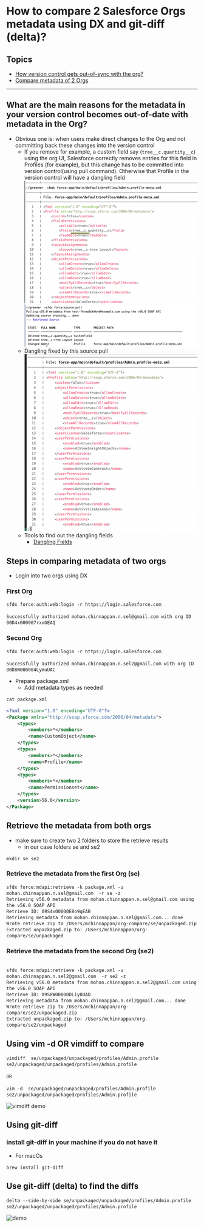 
# How to compare 2 Salesforce Orgs metadata using DX and git-diff (delta)?

## Topics
- [How version control gets out-of-sync with the org?](#reasons)
- [Compare metadata of 2 Orgs](#compare)
------
<a name='reasons'></a>
## What are the main reasons for the metadata in your version control becomes out-of-date with metadata in the Org?
- Obvious one is:  when users make direct changes to the Org and not committing back these changes into the version control
    - If you remove for example, a custom field say (```tree__c.quantity__c```) using the org UI, Salesforce correctly removes entries for this field in Profiles (for example), but this change has to be committed into version control(using pull command). Otherwise that Profile in the version control will have a dangling field
    ![dangling](img/dangling-1.png)
    ![source pull](img/source-pull-1.png)
    - Dangling fixed by this source:pull
    ![dangling gone](img/dangling-gone-1.png)
    - Tools to find out the dangling fields
        - [Dangling Fields](https://github.com/mohan-chinnappan-n/cli-dx/blob/master/mdapi/dangling-fields.md)

<a name='compare'></a>

## Steps in comparing metadata of two orgs

- Login into two orgs using DX

### First Org

```
sfdx force:auth:web:login -r https://login.salesforce.com

Successfully authorized mohan.chinnappan.n.sel@gmail.com with org ID 00D4x000007rxoGEAQ

```
### Second Org
```
sfdx force:auth:web:login -r https://login.salesforce.com

Successfully authorized mohan.chinnappan.n.sel2@gmail.com with org ID 00D8W000004LymuUAC
```

- Prepare package.xml
    - Add metadata types as needed
``` 
cat package.xml
```
```xml
<?xml version="1.0" encoding="UTF-8"?>
<Package xmlns="http://soap.sforce.com/2006/04/metadata">
    <types>
        <members>*</members>
        <name>CustomObject</name>
    </types>
    <types>
        <members>*</members>
        <name>Profile</name>
    </types>
    <types>
        <members>*</members>
        <name>Permissionset</name>
    </types>
    <version>56.0</version>
</Package>

```

## Retrieve the metadata from both orgs

- make sure to create two 2 folders to store the retrieve results
    - in our case folders se and se2
```
mkdir se se2
```

### Retrieve the metadata from the first Org (se) 

```
sfdx force:mdapi:retrieve -k package.xml -u mohan.chinnappan.n.sel@gmail.com  -r se -z
Retrieving v56.0 metadata from mohan.chinnappan.n.sel@gmail.com using the v56.0 SOAP API
Retrieve ID: 09S4x00000E8o9qEAB
Retrieving metadata from mohan.chinnappan.n.sel@gmail.com... done
Wrote retrieve zip to /Users/mchinnappan/org-compare/se/unpackaged.zip
Extracted unpackaged.zip to: /Users/mchinnappan/org-compare/se/unpackaged
```

###  Retrieve the metadata from the second Org (se2)

```

sfdx force:mdapi:retrieve -k package.xml -u mohan.chinnappan.n.sel2@gmail.com  -r se2 -z
Retrieving v56.0 metadata from mohan.chinnappan.n.sel2@gmail.com using the v56.0 SOAP API
Retrieve ID: 09S8W00000DLiy0UAD
Retrieving metadata from mohan.chinnappan.n.sel2@gmail.com... done
Wrote retrieve zip to /Users/mchinnappan/org-compare/se2/unpackaged.zip
Extracted unpackaged.zip to: /Users/mchinnappan/org-compare/se2/unpackaged

```
## Using vim -d  OR  vimdiff to compare 

```
vimdiff  se/unpackaged/unpackaged/profiles/Admin.profile se2/unpackaged/unpackaged/profiles/Admin.profile 

OR

vim -d  se/unpackaged/unpackaged/profiles/Admin.profile se2/unpackaged/unpackaged/profiles/Admin.profile

```
![vimdiff demo](img/vimdiff-1.png)

## Using git-diff
### install git-diff in your machine if you do not have it
- For macOs

```
brew install git-diff

```

## Use git-diff (delta) to find the diffs

```
delta --side-by-side se/unpackaged/unpackaged/profiles/Admin.profile se2/unpackaged/unpackaged/profiles/Admin.profile 
```


![demo](img/screenRecording.webm.gif)


